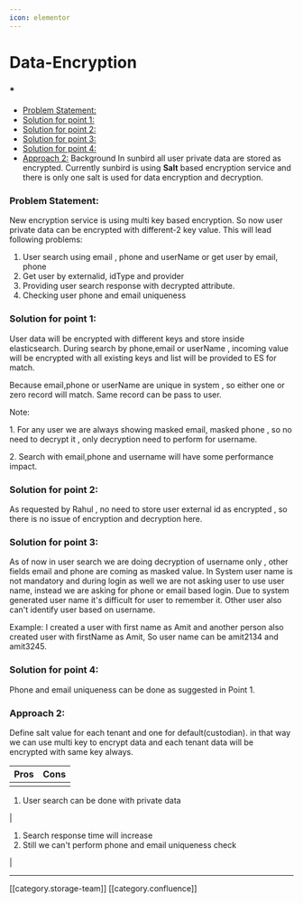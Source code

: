 ```yaml
---
icon: elementor
---
```


# Data-Encryption

### \*

* [Problem Statement:](data-encryption.md#problem-statement:)
* [Solution for point 1:](data-encryption.md#solution-for-point-1:)
* [Solution for point 2: ](data-encryption.md#solution-for-point-2: )
* [Solution for point 3: ](data-encryption.md#solution-for-point-3: )
* [Solution for point 4: ](data-encryption.md#solution-for-point-4: )
* [Approach 2:](data-encryption.md#approach-2:) Background  In sunbird all user private data are stored as encrypted.  Currently sunbird is using **Salt**   based encryption service and there is only one salt is used for data encryption and decryption.

### Problem Statement:

New encryption service is using multi key based encryption. So now user private data can be encrypted with different-2 key value. This will lead following problems:

1. &#x20;User search using email , phone and userName or get user by email, phone
2. Get user by externalid, idType and provider
3. Providing user search response with decrypted attribute.
4. Checking user phone and email uniqueness

### Solution for point 1:

&#x20; User data will be encrypted with different keys and store inside elasticsearch. During search by phone,email or userName , incoming value will be encrypted with all existing keys and list will be provided to ES for match.

&#x20;Because email,phone or userName are unique in system , so either one or zero record will match. Same record can be pass to user.

&#x20;Note:

&#x20; 1\. For any user we are always showing masked email, masked phone , so no need to decrypt it , only decryption need to perform for username.

&#x20; 2\. Search with email,phone and username will have some performance impact.

### Solution for point 2:&#x20;

&#x20;As requested by Rahul , no need to store user external id as encrypted , so there is no issue of encryption and decryption here.

### Solution for point 3:&#x20;

&#x20;As of now in user search we are doing decryption of username only , other fields email and phone are coming as masked value. In System user name is not mandatory and during login as well we are not asking user to use user name, instead we are asking for phone or email based login. Due to system generated user name it's difficult for user to remember it. Other user also can't identify user based on username.

Example: I created a user with first name as Amit and another person also created user with firstName as Amit, So user name can be amit2134 and amit3245.

### Solution for point 4:&#x20;

&#x20;Phone and email uniqueness can be done as suggested in Point 1.

### Approach 2:

&#x20;Define salt value for each tenant and one for default(custodian). in that way we can use multi key to encrypt data and each tenant data will be encrypted with same key always.

| Pros | Cons​​ |
| ---- | ------ |
|      |        |

1. User search can be done with private data

|

1. Search response time will increase
2. Still we can't perform phone and email uniqueness check

|

***

\[\[category.storage-team]] \[\[category.confluence]]
